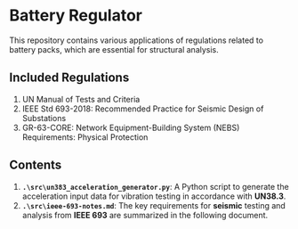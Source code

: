 # Battery Regulator

This repository contains various applications of 
regulations related to battery packs, which are 
essential for structural analysis.

## Included Regulations

1. UN Manual of Tests and Criteria
2. IEEE Std 693-2018: Recommended Practice for Seismic Design of Substations
3. GR-63-CORE: Network Equipment-Building System (NEBS) Requirements: Physical Protection 

## Contents

1. **`.\src\un383_acceleration_generator.py`**: A Python script to 
   generate the acceleration input data for vibration testing in accordance
   with **UN38.3**.
2. **`.\src\ieee-693-notes.md`**: The key requirements for **seismic** 
   testing and analysis from **IEEE 693** are summarized in the 
   following document.
